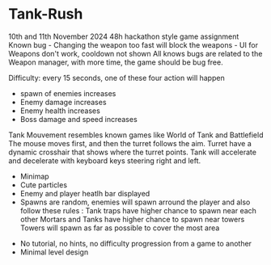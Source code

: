 # Tank-Rush 
10th and 11th November 2024
48h hackathon style game assignment
Known bug - Changing the weapon too fast will block the weapons
	  - UI for Weapons don't work, cooldown not shown
All knows bugs are related to the Weapon manager, with more time, the game should
be bug free.

Difficulty: every 15 seconds, one of these four action will happen
 - spawn of enemies increases
 - Enemy damage increases
 - Enemy health increases
 - Boss damage and speed increases

Tank Mouvement resembles known games like World of Tank and Battlefield
The mouse moves first, and then the turret follows the aim. Turret have a 
dynamic crosshair that shows where the turret points. Tank will accelerate 
and decelerate with keyboard keys steering right and left.

 - Minimap
 - Cute particles
 - Enemy and player heatlh bar displayed
 - Spawns are random, enemies will spawn arround the player 
	and also follow these rules : 
	Tank traps have higher chance to spawn near each other
	Mortars and Tanks have higher chance to spawn near towers
	Towers will spawn as far as possible to cover the most area

* No tutorial, no hints, no difficulty progression from a game to another
* Minimal level design
